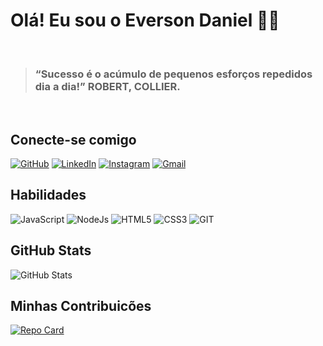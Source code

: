 # Olá! Eu sou o Everson Daniel 👋🏽
<br>

> ### **“Sucesso é o acúmulo de pequenos esforços repedidos dia a dia!”** ROBERT, COLLIER.

<br>

## Conecte-se comigo
[![GitHub](https://img.shields.io/badge/GitHub-100000?style=for-the-badge&logo=github&logoColor=white)](https://github.com/eversondsdev)
[![LinkedIn](https://img.shields.io/badge/LinkedIn-0077B5?style=for-the-badge&logo=linkedin&logoColor=white)](https://www.linkedin.com/in/eversondanieldev/)
[![Instagram](https://img.shields.io/badge/-Instagram-%23E4405F?style=for-the-badge&logo=instagram&logoColor=white)](https://www.instagram.com/eversondaniel_/)
[![Gmail](https://img.shields.io/badge/gmail-c72926?style=for-the-badge&logo=gmail&logoColor=white)](mailto:eversondaniel98@gmail.com)



## Habilidades

![JavaScript](https://img.shields.io/badge/JavaScript-F7DF1E?style=for-the-badge&logo=javascript&logoColor=black)
![NodeJs](https://img.shields.io/badge/Node.Js-339933?style=for-the-badge&logo=nodedotjs&logoColor=white)
![HTML5](https://img.shields.io/badge/HTML5-e5532c?style=for-the-badge&logo=html5&logoColor=white)
![CSS3](https://img.shields.io/badge/CSS3-264CE4?style=for-the-badge&logo=css3&logoColor=white)
![GIT](https://img.shields.io/badge/git-f05539?style=for-the-badge&logo=git&logoColor=white)


## GitHub Stats

![GitHub Stats](https://github-readme-stats.vercel.app/api?username=eversondsdev&theme=transparent&bg_color=000&border_color=30A3DC&show_icons=true&icon_color=30A3DC&title_color=30A3DC&text_color=FFF&hide=stars)

## Minhas Contribuicões

[![Repo Card](https://github-readme-stats.vercel.app/api/pin/?username=eversondsdev&repo=dio-lab-open-source&bg_color=000&border_color=30A3DC&show_icons=true&icon_color=30A3DC&title_color=30A3DC&text_color=FFF)](https://github.com/Everson-DS/dio-lab-open-source)
